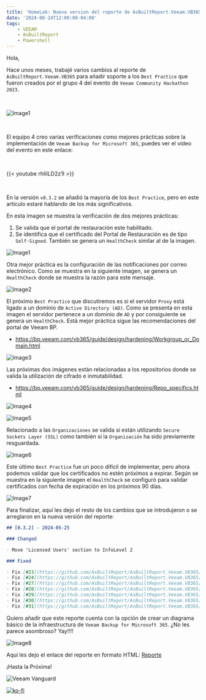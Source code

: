 ```yaml
---
title: 'HomeLab: Nueva version del reporte de AsBuiltReport.Veeam.VB365 v0.3.2'
date: '2024-08-24T12:00:00-04:00'
tags:
    - VEEAM
    - AsBuiltReport
    - Powershell
---
```


Hola,

Hace unos meses, trabajé varios cambios al reporte de `AsBuiltReport.Veeam.VB365` para añadir soporte a los `Best Practice` que fueron creados por el grupo 4 del evento de `Veeam Community Hackathon 2023`.

&nbsp;

![Image1](/img/2024/abr-veem-vb365-0_3_2/vb365_bp_00.webp#center)

&nbsp;

El equipo 4 creo varias verificaciones como mejores prácticas sobre la implementación de `Veeam Backup for Microsoft 365`, puedes ver el video del evento en este enlace:

&nbsp;

{{< youtube rhIiILD2z1I >}}

&nbsp;

En la versión `v0.3.2` se añadió la mayoría de los `Best Practice`, pero en este artículo estaré hablando de los más significativos.

En esta imagen se muestra la verificación de dos mejores prácticas:

1. Se valida que el portal de restauración este habilitado.
2. Se identifica que el certificado del Portal de Restauración es de tipo `Self-Signed`. También se genera un `HealthCheck` similar al de la imagen.

![Image1](/img/2024/abr-veem-vb365-0_3_2/vb365_bp_01.webp)

Otra mejor práctica es la configuración de las notificaciones por correo electrónico. Como se muestra en la siguiente imagen, se genera un `HealthCheck` donde se muestra la razón para este mensaje.

![Image2](/img/2024/abr-veem-vb365-0_3_2/vb365_bp_02.webp)

El próximo `Best Practice` que discutiremos es si el servidor `Proxy` está ligado a un dominio de `Active Directory (AD)`. Como se presenta en esta imagen el servidor pertenece a un dominio de `AD` y por consiguiente se genera un `HealthCheck`. Está mejor práctica sigue las recomendaciones del portal de Veeam BP.

- <https://bp.veeam.com/vb365/guide/design/hardening/Workgroup_or_Domain.html>

![Image3](/img/2024/abr-veem-vb365-0_3_2/vb365_bp_03.webp)

Las próximas dos imágenes están relacionadas a los repositorios donde se valida la utilización de cifrado e inmutabilidad.

- <https://bp.veeam.com/vb365/guide/design/hardening/Repo_specifics.html>

![Image4](/img/2024/abr-veem-vb365-0_3_2/vb365_bp_04.webp)

![Image5](/img/2024/abr-veem-vb365-0_3_2/vb365_bp_05.webp)

Relacionado a las `Organizaciones` se valida si están utilizando `Secure Sockets Layer (SSL)` como también si la `Organización` ha sido previamente resguardada.

![Image6](/img/2024/abr-veem-vb365-0_3_2/vb365_bp_06.webp)

Este último `Best Practice` fue un poco difícil de implementar, pero ahora podemos validar que los certificados no estén próximos a expirar. Según se muestra en la siguiente imagen el `HealthCheck` se configuró para validar certificados con fecha de expiración en los próximos 90 días.

![Image7](/img/2024/abr-veem-vb365-0_3_2/vb365_bp_07.webp)

Para finalizar, aquí les dejo el resto de los cambios que se introdujeron o se arreglaron en la nueva versión del reporte:

```markdown
## [0.3.2] - 2024-05-25

### Changed

- Move 'Licensed Users' section to InfoLevel 2

### Fixed

- Fix [#23](https://github.com/AsBuiltReport/AsBuiltReport.Veeam.VB365/issues/23)
- Fix [#24](https://github.com/AsBuiltReport/AsBuiltReport.Veeam.VB365/issues/24)
- Fix [#27](https://github.com/AsBuiltReport/AsBuiltReport.Veeam.VB365/issues/27)
- Fix [#28](https://github.com/AsBuiltReport/AsBuiltReport.Veeam.VB365/issues/28)
- Fix [#29](https://github.com/AsBuiltReport/AsBuiltReport.Veeam.VB365/issues/29)
- Fix [#30](https://github.com/AsBuiltReport/AsBuiltReport.Veeam.VB365/issues/30)
- Fix [#31](https://github.com/AsBuiltReport/AsBuiltReport.Veeam.VB365/issues/31)
```

Quiero añadir que este reporte cuenta con la opción de crear un diagrama básico de la infraestructura de `Veeam Backup for Microsoft 365`. ¿No les parece asombroso? Yay!!!!

![Image8](/img/2024/abr-veem-vb365-0_3_2/vb365_bp_08.webp)

Aquí les dejo el enlace del reporte en formato HTML: [Reporte](https://htmlpreview.github.io/?https://raw.githubusercontent.com/AsBuiltReport/AsBuiltReport.Veeam.VB365/dev/Samples/Sample%20Veeam%20VB365%20As%20Built%20Report.html)

¡Hasta la Próxima!

![Veeam Vanguard](/img/2024/abr-veeam-vbr-0_8_8/veeam_vanguard.webp#center)

[![ko-fi](https://ko-fi.com/img/githubbutton_sm.svg)](https://ko-fi.com/F1F8DEV80)
